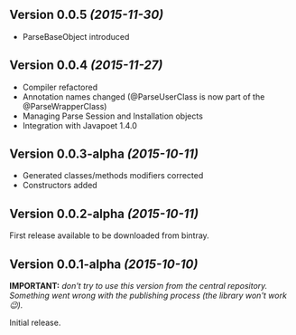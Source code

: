 Version 0.0.5 *(2015-11-30)*
----------------------------

 * ParseBaseObject introduced
 
Version 0.0.4 *(2015-11-27)*
----------------------------

 * Compiler refactored
 * Annotation names changed (@ParseUserClass is now part of the @ParseWrapperClass)
 * Managing Parse Session and Installation objects
 * Integration with Javapoet 1.4.0

Version 0.0.3-alpha *(2015-10-11)*
----------------------------

 * Generated classes/methods modifiers corrected
 * Constructors added
 
Version 0.0.2-alpha *(2015-10-11)*
----------------------------

First release available to be downloaded from bintray.

Version 0.0.1-alpha *(2015-10-10)*
----------------------------

**IMPORTANT:** *don't try to use this version from the central repository. Something went wrong with the publishing process (the library won't work :wink:).*

Initial release.